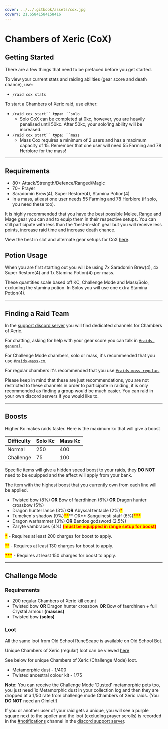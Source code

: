 ```yaml
---
cover: ../../.gitbook/assets/cox.jpg
coverY: 21.65841584158416
---
```


# Chambers of Xeric (CoX)

## Getting Started

There are a few things that need to be prefaced before you get started.

To view your current stats and raiding abilities (gear score and death chance), use:

* `/raid cox stats`

To start a Chambers of Xeric raid, use either:

* `/raid cox start`` `**`type:`**` ``solo`
  * Solo CoX can be completed at 0kc, however, you are heavily penalised until 50kc. After 50kc, your solo'ing ability will be increased.
* `/raid cox start`` `**`type:`**` ``mass`
  * Mass Cox requires a minimum of 2 users and has a maximum capacity of 15. Remember that one user will need 55 Farming and 78 Herblore for the mass!

***

## Requirements

* 80+ Attack/Strength/Defence/Ranged/Magic
* 70+ Prayer
* Saradomin Brew(4), Super Restore(4), Stamina Potion(4)
* In a mass, atleast one user needs 55 Farming and 78 Herblore (if solo, you need these too).

It is highly recommended that you have the best possible Melee, Range and Mage gear you can and to equip them in their respective setups. You can still participate with less than the 'best-in-slot' gear but you will receive less points, increase raid time and increase death chance.

View the best in slot and alternate gear setups for CoX [here](cox-gear-setups.md).

## Potion Usage

When you are first starting out you will be using 7x Saradomin Brew(4), 4x Super Restore(4) and 1x Stamina Potion(4) per mass.

These quantities scale based off KC, Challenge Mode and Mass/Solo, excluding the stamina potion. In Solos you will use one extra Stamina Potion(4).

***

## Finding a Raid Team

In the [support discord server](http://invite.oldschool.gg/) you will find dedicated channels for Chambers of Xeric.

For chatting, asking for help with your gear score you can talk in [`#raids-general`](https://discord.com/channels/342983479501389826/835879359805653002).

For Challenge Mode chambers, solo or mass, it's recommended that you use [`#raids-mass-cm`](https://discord.com/channels/342983479501389826/835879528513142794).

For regular chambers it's recommended that you use [`#raids-mass-regular`.](https://discord.com/channels/342983479501389826/835879317418278963)

Please keep in mind that these are just recommendations, you are not restricted to these channels in order to participate in raiding, it is only recommended as finding a group would be much easier.  You can raid in your own discord servers if you would like to.

***

## Boosts

Higher Kc makes raids faster. Here is the maximum kc that will give a boost

| Difficulty | Solo Kc | Mass Kc |
| ---------- | ------- | ------- |
| Normal     | 250     | 400     |
| Challenge  | 75      | 100     |

Specific items will give a hidden speed boost to your raids, they **DO NOT** need to be equipped and the affect will apply from your bank.

The item with the highest boost that you currently own from each line will be applied.

* Twisted bow (8%) **OR** Bow of faerdhinen (6%) **OR** Dragon hunter crossbow (5%)
* Dragon hunter lance (3%) **OR** Abyssal tentacle (2%)<mark style="color:red;">**\***</mark>
* Tumeken's shadow (9%)<mark style="color:red;">**\*\***</mark>** OR** Sanguinesti staff (6%)<mark style="color:red;">**\*\*\***</mark>
* Dragon warhammer (3%) **OR** Bandos godsword (2.5%)
* Zaryte vambraces (4%) <mark style="color:red;">**(must be equipped in range setup for boost)**</mark>

<mark style="color:red;">**\***</mark> - Requires at least 200 charges for boost to apply.

<mark style="color:red;">\*\*</mark> - Requires at least 130 charges for boost to apply.

<mark style="color:red;">**\*\*\***</mark> - Requires at least 150 charges for boost to apply.

***

## Challenge Mode

### Requirements

* 200 regular Chambers of Xeric kill count
* Twisted bow **OR** Dragon hunter crossbow **OR** Bow of faerdhinen + full Crystal armour **(masses)**
* Twisted bow **(solos)**

### Loot

All the same loot from Old School RuneScape is available on Old School Bot.&#x20;

Unique Chambers of Xeric (regular) loot can be viewed [here](https://oldschool.runescape.wiki/w/Chambers\_of\_Xeric#Unique\_drop\_table)

See below for unique Chambers of Xeric (Challenge Mode) loot.

* Metamorphic dust - 1/400
* Twisted ancestral colour kit - 1/75

**Note:** You can receive the Challenge Mode 'Dusted' metamorphic pets too, you just need 1x Metamorphic dust in your collection log and then they are dropped at a 1/50 rate from challenge mode Chambers of Xeric raids. (You **DO NOT** need an Olmlet!)

If you or another user of your raid gets a unique, you will see a purple square next to the spoiler and the loot (excluding prayer scrolls) is recorded in the [#notifications](https://discord.com/channels/342983479501389826/469523207691436042) channel in the [discord support server](http://invite.oldschool.gg/).

